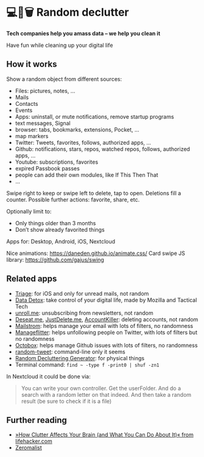 # 💻🔀🗑️ Random declutter

**Tech companies help you amass data – we help you clean it**

Have fun while cleaning up your digital life


## How it works

Show a random object from different sources:
- Files: pictures, notes, …
- Mails
- Contacts
- Events
- Apps: uninstall, or mute notifications, remove startup programs
- text messages, Signal
- browser: tabs, bookmarks, extensions, Pocket, …
- map markers
- Twitter: Tweets, favorites, follows, authorized apps, …
- Github: notifications, stars, repos, watched repos, follows, authorized apps, …
- Youtube: subscriptions, favorites
- expired Passbook passes
- people can add their own modules, like If This Then That
- …

Swipe right to keep or swipe left to delete, tap to open. Deletions fill a counter.
Possible further actions: favorite, share, etc.

Optionally limit to:
- Only things older than 3 months
- Don’t show already favorited things

Apps for: Desktop, Android, iOS, Nextcloud

Nice animations: https://daneden.github.io/animate.css/
Card swipe JS library: https://github.com/gajus/swing



## Related apps

- [Triage](http://triage.cc/): for iOS and only for unread mails, not random
- [Data Detox](https://datadetox.myshadow.org/detox): take control of your digital life, made by Mozilla and Tactical Tech
- [unroll.me](https://unroll.me/): unsubscribing from newsletters, not random
- [Deseat.me](https://www.deseat.me/), [JustDelete.me](http://justdelete.me), [AccountKiller](https://www.accountkiller.com/en/): deleting accounts, not random
- [Mailstrom](https://mailstrom.co/): helps manage your email with lots of filters, no randomness
- [Manageflitter](https://manageflitter.com/): helps unfollowing people on Twitter, with lots of filters but no randomness
- [Octobox](https://octobox.io/): helps manage Github issues with lots of filters, no randomness
- [random-tweet](https://github.com/michaelbutler/random-tweet): command-line only it seems
- [Random Decluttering Generator](http://less-stuff.co.uk/random-decluttering-generator/): for physical things
- Terminal command: `find ~ -type f -print0 | shuf -zn1`

In Nextcloud it could be done via:
> You can write your own controller. Get the userFolder. And do a search with a random letter on that indeed. And then take a random result (be sure to check if it is a file)



## Further reading

- [»How Clutter Affects Your Brain (and What You Can Do About It)« from lifehacker.com](https://lifehacker.com/how-clutter-affects-your-brain-and-what-you-can-do-abo-662647035)
- [Zeromalist](http://verekia.com/zeromalist/)

